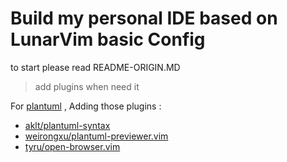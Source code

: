 # Build my personal IDE based on LunarVim basic Config

to start please read README-ORIGIN.MD

> add plugins when need it 

For [plantuml](https://plantuml.com/en/) , Adding those plugins :

- [aklt/plantuml-syntax](https://github.com/aklt/plantuml-syntax)
- [weirongxu/plantuml-previewer.vim](https://github.com/weirongxu/plantuml-previewer.vim)
- [tyru/open-browser.vim](https://github.com/tyru/open-browser.vim)


